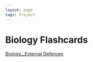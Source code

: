 ```yaml
---
layout: page
tags: Project  
---
```


# Biology Flashcards

[Biology__External Defences](../assets/Biology__External%20Defences.apkg)